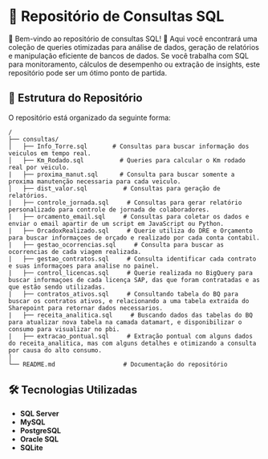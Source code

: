 # 📌 Repositório de Consultas SQL

💾 Bem-vindo ao repositório de consultas SQL! 🎯 Aqui você encontrará uma coleção de queries otimizadas para análise de dados, geração de relatórios e manipulação eficiente de bancos de dados. Se você trabalha com SQL para monitoramento, cálculos de desempenho ou extração de insights, este repositório pode ser um ótimo ponto de partida.

## 📂 Estrutura do Repositório

O repositório está organizado da seguinte forma:

```
/
├── consultas/
│   ├── Info_Torre.sql       # Consultas para buscar informação dos veiculos em tempo real.
│   ├── Km_Rodado.sql          # Queries para calcular o Km rodado real por veiculo.
|   ├── proxima_manut.sql      # Consulta para buscar somente a proxima manutenção necessaria para cada veiculo.
│   ├── dist_valor.sql          # Consultas para geração de relatórios.
|   ├── controle_jornada.sql     # Consultas para gerar relatório personalizado para controle de jornada de colaboradores.
|   ├── orcamento_email.sql     # Consultas para coletar os dados e enviar o email apartir de um script em JavaScript ou Python.
|   ├── OrcadoxRealizado.sql     # Querie utiliza do DRE e Orçamento para buscar informaçoes de orçado e realizado por cada conta contabil.
|   ├── gestao_ocorrencias.sql     # Consulta para buscar as ocorrencias de cada viagem realizada.
|   ├── gestao_contratos.sql     # Consulta identificar cada contrato e suas informaçoes para analise no painel.
|   ├── control_licencas.sql     # Querie realizada no BigQuery para buscar informaçoes de cada licença SAP, das que foram contratadas e as que estão sendo utilizadas.
|   ├── contratos_ativos.sql     # Consultando tabela do BQ para buscar os contratos ativos, e relacionando a uma tabela extraida do Sharepoint para retornar dados necessarios.
|   ├── receita_analitica.sql     # Buscando dados das tabelas do BQ para atualizar nova tabela na camada datamart, e disponibilizar o consumo para visualizar no pbi.
|   ├── extracao_pontual.sql     # Extração pontual com alguns dados do receita_analitica, mas com alguns detalhes e otimizando a consulta por causa do alto consumo.
│   
└── README.md                   # Documentação do repositório
```

## 🛠️ Tecnologias Utilizadas

- **SQL Server**
- **MySQL**
- **PostgreSQL**
- **Oracle SQL**
- **SQLite**

